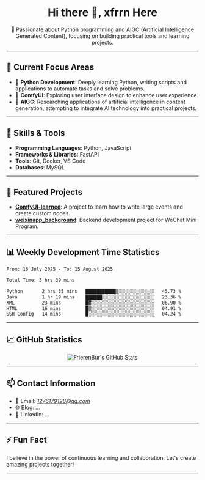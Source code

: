 <h1 align="center">Hi there 👋, xfrrn Here</h1>

<p align="center">
  🎯 Passionate about Python programming and AIGC (Artificial Intelligence Generated Content), focusing on building practical tools and learning projects.
</p>

---

## 🧠 Current Focus Areas

- 🐍 **Python Development**: Deeply learning Python, writing scripts and applications to automate tasks and solve problems.
- 🧩 **ComfyUI**: Exploring user interface design to enhance user experience.
- 🤖 **AIGC**: Researching applications of artificial intelligence in content generation, attempting to integrate AI technology into practical projects.

---

## 🔧 Skills & Tools

- **Programming Languages**: Python, JavaScript
- **Frameworks & Libraries**: FastAPI
- **Tools**: Git, Docker, VS Code
- **Databases**: MySQL

---

## 📂 Featured Projects

- [**ComfyUI-learned**](https://github.com/FrierenBur/ComfyUI-learned): A project to learn how to write large events and create custom nodes.
- [**weixinapp_background**](https://github.com/FrierenBur/weixinapp_background): Backend development project for WeChat Mini Program.

---

## 📊 Weekly Development Time Statistics
<!--START_SECTION:waka-->

```txt
From: 16 July 2025 - To: 15 August 2025

Total Time: 5 hrs 39 mins

Python       2 hrs 35 mins   ███████████▒░░░░░░░░░░░░░   45.73 %
Java         1 hr 19 mins    ██████░░░░░░░░░░░░░░░░░░░   23.36 %
XML          23 mins         █▓░░░░░░░░░░░░░░░░░░░░░░░   06.90 %
HTML         16 mins         █▒░░░░░░░░░░░░░░░░░░░░░░░   04.91 %
SSH Config   14 mins         █░░░░░░░░░░░░░░░░░░░░░░░░   04.24 %
```

<!--END_SECTION:waka-->



---

## 📈 GitHub Statistics

<p align="center">
  <img src="https://github-readme-stats.vercel.app/api?username=FrierenBur&show_icons=true&theme=radical" alt="FrierenBur's GitHub Stats" />
</p>

---

## 📫 Contact Information

- 📧 Email: *1276179128@qq.com*
- 🌐 Blog: *...*
- 💼 LinkedIn: *...*

---

## ⚡ Fun Fact

I believe in the power of continuous learning and collaboration. Let's create amazing projects together!

---

